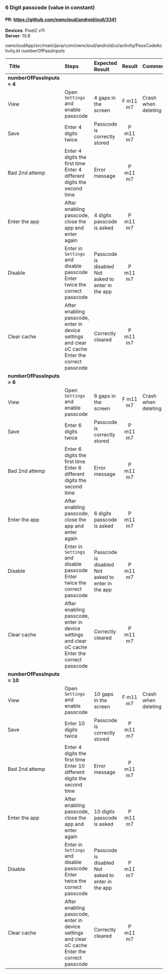 ### 6 Digit passcode (value in constant)


#### PR: https://github.com/owncloud/android/pull/3341

**Devices**: Pixel2 v11<br>
**Server**: 10.8

owncloudApp/src/main/java/com/owncloud/android/ui/activity/PassCodeActivity.kt
numberOfPassInputs


| Title | Steps     | Expected Result | Result | Comments |
| :---- | :-------- | :-------------- | :----: | :------- |
|**numberOfPassInputs = 4**||||
|  View | Open `Settings` and enable passcode | 4 gaps in the screen | F m11 m7 | Crash when deleting
|  Save | Enter 4 digits twice | Passcode is correctly stored | P m11 m7 |
|  Bad 2nd attemp | Enter 4 digits the first time<br>Enter 4 different digits the second time| Error message | P m11 m7 |
|  Enter the app| After enabling passcode, close the app and enter again | 4 digits passcode is asked | P m11 m7 |
| Disable | Enter in `Settings` and disable passcode<br>Enter twice the correct passcode | Passcode is disabled<br>Not asked to enter in the app| P m11 m7 |
| Clear cache | After enabling passcode, enter in device settings and clear oC cache<br>Enter the correct passcode | Correctly cleared | P m11 m7 |
|**numberOfPassInputs = 6**||||
|  View | Open `Settings` and enable passcode | 6 gaps in the screen | F m11 m7 | Crash when deleting
|  Save | Enter 6 digits twice | Passcode is correctly stored | P m11 m7 |
|  Bad 2nd attemp | Enter 6 digits the first time<br>Enter 6 different digits the second time| Error message | P m11 m7 |
|  Enter the app| After enabling passcode, close the app and enter again | 6 digits passcode is asked | P m11 m7 |
| Disable | Enter in `Settings` and disable passcode<br>Enter twice the correct passcode | Passcode is disabled<br>Not asked to enter in the app| P m11 m7 |
| Clear cache | After enabling passcode, enter in device settings and clear oC cache<br>Enter the correct passcode | Correctly cleared | P m11 m7 |
|**numberOfPassInputs = 10**||||
|  View | Open `Settings` and enable passcode | 10 gaps in the screen | F m11 m7 | Crash when deleting
|  Save | Enter 10 digits twice | Passcode is correctly stored | P m11 m7 |
|  Bad 2nd attemp | Enter 4 digits the first time<br>Enter 10 different digits the second time| Error message | P m11 m7 |
|  Enter the app| After enabling passcode, close the app and enter again | 10 digits passcode is asked | P m11 m7 |
| Disable | Enter in `Settings` and disable passcode<br>Enter twice the correct passcode | Passcode is disabled<br>Not asked to enter in the app| P m11 m7 |
| Clear cache | After enabling passcode, enter in device settings and clear oC cache<br>Enter the correct passcode | Correctly cleared | P m11 m7 |